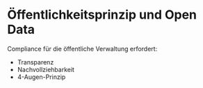 # Öffentlichkeitsprinzip und Open Data

Compliance für die öffentliche Verwaltung erfordert:

- Transparenz
- Nachvollziehbarkeit
- 4-Augen-Prinzip

